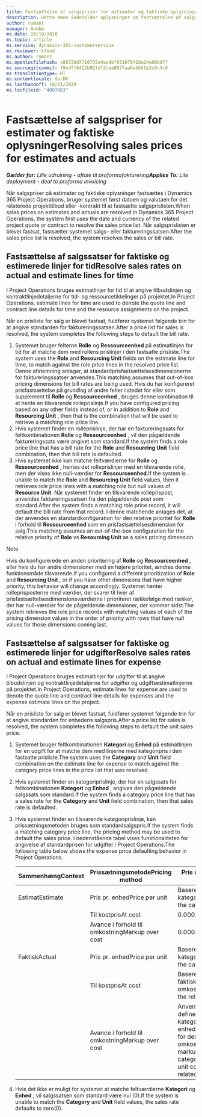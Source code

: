 ```yaml
---
title: Fastsættelse af salgspriser for estimater og faktiske oplysninger
description: Dette emne indeholder oplysninger om fastsættelse af salgspriser for estimater og faktiske oplysninger.
author: rumant
manager: Annbe
ms.date: 10/19/2020
ms.topic: article
ms.service: dynamics-365-customerservice
ms.reviewer: kfend
ms.author: rumant
ms.openlocfilehash: c8972bd7710735e9acdbf951079f2da24a00bd7f
ms.sourcegitcommit: f8edff6422b82fdf2cea897faa6abb51e2c0c3c8
ms.translationtype: HT
ms.contentlocale: da-DK
ms.lasthandoff: 10/21/2020
ms.locfileid: "4087863"
---
```

# <a name="resolving-sales-prices-for-estimates-and-actuals"></a><span data-ttu-id="b6886-103">Fastsættelse af salgspriser for estimater og faktiske oplysninger</span><span class="sxs-lookup"><span data-stu-id="b6886-103">Resolving sales prices for estimates and actuals</span></span>

<span data-ttu-id="b6886-104">_**Gælder for:** Lille udrulning - aftale til proformafakturering_</span><span class="sxs-lookup"><span data-stu-id="b6886-104">_**Applies To:** Lite deployment - deal to proforma invoicing_</span></span>

<span data-ttu-id="b6886-105">Når salgspriser på estimater og faktiske oplysninger fastsættes i Dynamics 365 Project Operations, bruger systemet først datoen og valutaen for det relaterede projekttilbud eller -kontrakt til at fastsætte salgsprislisten.</span><span class="sxs-lookup"><span data-stu-id="b6886-105">When sales prices on estimates and actuals are resolved in Dynamics 365 Project Operations, the system first uses the date and currency of the related project quote or contract to resolve the sales price list.</span></span> <span data-ttu-id="b6886-106">Når salgsprislisten er blevet fastsat, fastsætter systemet salgs- eller faktureringssatsen.</span><span class="sxs-lookup"><span data-stu-id="b6886-106">After the sales price list is resolved, the system resolves the sales or bill rate.</span></span>

## <a name="resolve-sales-rates-on-actual-and-estimate-lines-for-time"></a><span data-ttu-id="b6886-107">Fastsættelse af salgssatser for faktiske og estimerede linjer for tid</span><span class="sxs-lookup"><span data-stu-id="b6886-107">Resolve sales rates on actual and estimate lines for time</span></span>

<span data-ttu-id="b6886-108">I Project Operations bruges estimatlinjer for tid til at angive tilbudslinjen og kontraktlinjedetaljerne for tid- og ressourcetildelinger på projektet.</span><span class="sxs-lookup"><span data-stu-id="b6886-108">In Project Operations, estimate lines for time are used to denote the quote line and contract line details for time and the resource assignments on the project.</span></span>

<span data-ttu-id="b6886-109">Når en prisliste for salg er blevet fastsat, fuldfører systemet følgende trin for at angive standarden for faktureringssatsen.</span><span class="sxs-lookup"><span data-stu-id="b6886-109">After a price list for sales is resolved, the system completes the following steps to default the bill rate.</span></span>

1. <span data-ttu-id="b6886-110">Systemet bruger felterne **Rolle** og **Ressourceenhed** på estimatlinjen for tid for at matche dem med rollens prislinjer i den fastsatte prisliste.</span><span class="sxs-lookup"><span data-stu-id="b6886-110">The system uses the **Role** and **Resourcing Unit** fields on the estimate line for time, to match against the role price lines in the resolved price list.</span></span> <span data-ttu-id="b6886-111">Denne afstemning antager, at standardprisfastsættelsesdimensionerne for faktureringssatser anvendes.</span><span class="sxs-lookup"><span data-stu-id="b6886-111">This matching assumes that out-of-box pricing dimensions for bill rates are being used.</span></span> <span data-ttu-id="b6886-112">Hvis du har konfigureret prisfastsættelse på grundlag af andre felter i stedet for eller som supplement til **Rolle** og **Ressourceenhed** , bruges denne kombination til at hente en tilsvarende rolleprislinje.</span><span class="sxs-lookup"><span data-stu-id="b6886-112">If you have configured pricing based on any other fields instead of, or in addition to **Role** and **Resourcing Unit** , then that is the combination that will be used to retrieve a matching role price line.</span></span>
2. <span data-ttu-id="b6886-113">Hvis systemet finder en rolleprislinje, der har en faktureringssats for feltkombinationen **Rolle** og **Ressourceenhed** , vil den pågældende faktureringssats være angivet som standard.</span><span class="sxs-lookup"><span data-stu-id="b6886-113">If the system finds a role price line that has a bill rate for the **Role** and **Resourcing Unit** field combination, then that bill rate is defaulted.</span></span>
3. <span data-ttu-id="b6886-114">Hvis systemet ikke kan matche feltværdierne for **Rolle** og **Ressourceenhed** , hentes det rolleprislinjer med en tilsvarende rolle, men der vises ikke null-værdier for **Ressourceenhed**.</span><span class="sxs-lookup"><span data-stu-id="b6886-114">If the system is unable to match the **Role** and **Resourcing Unit** field values, then it retrieves role price lines with a matching role but null values of **Resource Unit**.</span></span> <span data-ttu-id="b6886-115">Når systemet finder en tilsvarende rolleprispost, anvendes faktureringssatsen fra den pågældende post som standard.</span><span class="sxs-lookup"><span data-stu-id="b6886-115">After the system finds a matching role price record, it will default the bill rate from that record.</span></span> <span data-ttu-id="b6886-116">I denne matchende antages det, at der anvendes en standardkonfiguration for den relative prioritet for **Rolle** i forhold til **Ressourceenhed** som en prisfastsættelsesdimension for salg.</span><span class="sxs-lookup"><span data-stu-id="b6886-116">This matching assumes an out-of-the-box configuration for the relative priority of **Role** vs **Resourcing Unit** as a sales pricing dimension.</span></span>

> [!NOTE]
> <span data-ttu-id="b6886-117">Hvis du konfigurerede en anden prioritering af **Rolle** og **Ressourceenhed** , eller hvis du har andre dimensioner med en højere prioritet, ændres denne funktionsmåde tilsvarende.</span><span class="sxs-lookup"><span data-stu-id="b6886-117">If you configured a different prioritization of **Role** and **Resourcing Unit** , or if you have other dimensions that have higher priority, this behavior will change accordingly.</span></span> <span data-ttu-id="b6886-118">Systemet henter rolleprisposterne med værdier, der svarer til hver af prisfastsættelsesdimensionsværdierne i prioriteret rækkefølge med rækker, der har null-værdier for de pågældende dimensioner, der kommer sidst.</span><span class="sxs-lookup"><span data-stu-id="b6886-118">The system retrieves the role price records with matching values of each of the pricing dimension values in the order of priority with rows that have null values for those dimensions coming last.</span></span>

## <a name="resolve-sales-rates-on-actual-and-estimate-lines-for-expense"></a><span data-ttu-id="b6886-119">Fastsættelse af salgssatser for faktiske og estimerede linjer for udgifter</span><span class="sxs-lookup"><span data-stu-id="b6886-119">Resolve sales rates on actual and estimate lines for expense</span></span>

<span data-ttu-id="b6886-120">I Project Operations bruges estimatlinjer for udgifter til at angive tilbudslinjen og kontraktlinjedetaljerne for udgifter og udgiftsestimatlinjerne på projektet.</span><span class="sxs-lookup"><span data-stu-id="b6886-120">In Project Operations, estimate lines for expense are used to denote the quote line and contract line details for expenses and the expense estimate lines on the project.</span></span>

<span data-ttu-id="b6886-121">Når en prisliste for salg er blevet fastsat, fuldfører systemet følgende trin for at angive standarden for enhedens salgspris.</span><span class="sxs-lookup"><span data-stu-id="b6886-121">After a price list for sales is resolved, the system completes the following steps to default the unit sales price.</span></span>

1. <span data-ttu-id="b6886-122">Systemet bruger feltkombinationen **Kategori** og **Enhed** på estimatlinjen for en udgift for at matche dem med linjerne med kategoripris i den fastsatte prisliste.</span><span class="sxs-lookup"><span data-stu-id="b6886-122">The system uses the **Category** and **Unit** field combination on the estimate line for expense to match against the category price lines in the price list that was resolved.</span></span>
2. <span data-ttu-id="b6886-123">Hvis systemet finder en kategoriprislinje, der har en salgssats for feltkombinationen **Kategori** og **Enhed** , angives den pågældende salgssats som standard.</span><span class="sxs-lookup"><span data-stu-id="b6886-123">If the system finds a category price line that has a sales rate for the **Category** and **Unit** field combination, then that sales rate is defaulted.</span></span>
3. <span data-ttu-id="b6886-124">Hvis systemet finder en tilsvarende kategoriprislinje, kan prissætningsmetoden bruges som standardsalgspris.</span><span class="sxs-lookup"><span data-stu-id="b6886-124">If the system finds a matching category price line, the pricing method may be used to default the sales price.</span></span> <span data-ttu-id="b6886-125">I nedenstående tabel vises funktionaliteten for angivelse af standardprisen for udgifter i Project Operations.</span><span class="sxs-lookup"><span data-stu-id="b6886-125">The following table below shows the expense price defaulting behavior in Project Operations.</span></span>

    | <span data-ttu-id="b6886-126">Sammenhæng</span><span class="sxs-lookup"><span data-stu-id="b6886-126">Context</span></span> | <span data-ttu-id="b6886-127">Prissætningsmetode</span><span class="sxs-lookup"><span data-stu-id="b6886-127">Pricing method</span></span> | <span data-ttu-id="b6886-128">Pris som standard</span><span class="sxs-lookup"><span data-stu-id="b6886-128">Price defaulted</span></span> |
    | --- | --- | --- |
    | <span data-ttu-id="b6886-129">Estimat</span><span class="sxs-lookup"><span data-stu-id="b6886-129">Estimate</span></span> | <span data-ttu-id="b6886-130">Pris pr. enhed</span><span class="sxs-lookup"><span data-stu-id="b6886-130">Price per unit</span></span> | <span data-ttu-id="b6886-131">Baseret på kategoriprislinjen</span><span class="sxs-lookup"><span data-stu-id="b6886-131">Based on the category price line</span></span> |
    | &nbsp; | <span data-ttu-id="b6886-132">Til kostpris</span><span class="sxs-lookup"><span data-stu-id="b6886-132">At cost</span></span> | <span data-ttu-id="b6886-133">0.00</span><span class="sxs-lookup"><span data-stu-id="b6886-133">0.00</span></span> |
    | &nbsp; | <span data-ttu-id="b6886-134">Avance i forhold til omkostning</span><span class="sxs-lookup"><span data-stu-id="b6886-134">Markup over cost</span></span> | <span data-ttu-id="b6886-135">0.00</span><span class="sxs-lookup"><span data-stu-id="b6886-135">0.00</span></span> |
    | <span data-ttu-id="b6886-136">Faktisk</span><span class="sxs-lookup"><span data-stu-id="b6886-136">Actual</span></span> | <span data-ttu-id="b6886-137">Pris pr. enhed</span><span class="sxs-lookup"><span data-stu-id="b6886-137">Price per unit</span></span> | <span data-ttu-id="b6886-138">Baseret på kategoriprislinjen</span><span class="sxs-lookup"><span data-stu-id="b6886-138">Based on the category price line</span></span> |
    | &nbsp; | <span data-ttu-id="b6886-139">Til kostpris</span><span class="sxs-lookup"><span data-stu-id="b6886-139">At cost</span></span> | <span data-ttu-id="b6886-140">Baseret på de relaterede faktiske omkostninger</span><span class="sxs-lookup"><span data-stu-id="b6886-140">Based on the related cost actual</span></span> |
    | &nbsp; | <span data-ttu-id="b6886-141">Avance i forhold til omkostning</span><span class="sxs-lookup"><span data-stu-id="b6886-141">Markup over cost</span></span> | <span data-ttu-id="b6886-142">Anvend en avance, der er defineret af kategoriprislinjen i enhedsomkostningssatsen for den relaterede faktiske omkostning</span><span class="sxs-lookup"><span data-stu-id="b6886-142">Apply a markup as defined by the category price line on the unit cost rate of the related cost actual</span></span> |

4. <span data-ttu-id="b6886-143">Hvis det ikke er muligt for systemet at matche feltværdierne **Kategori** og **Enhed** , vil salgssatsen som standard være nul (0).</span><span class="sxs-lookup"><span data-stu-id="b6886-143">If the system is unable to match the **Category** and **Unit** field values, the sales rate defaults to zero(0).</span></span>
